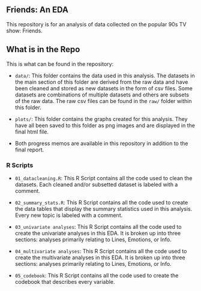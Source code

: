 ## Friends: An EDA

This repository is for an analysis of data collected on the popular 90s TV show: Friends.


## What is in the Repo

This is what can be found in the repository:

- `data/`: This folder contains the data used in this analysis. The datasets in the main section of this folder are derived from the raw data and have been cleaned and stored as new datasets in the form of csv files. Some datasets are combinations of multiple datasets and others are subsets of the raw data. The raw csv files can be found in the `raw/` folder within this folder. 

- `plots/`: This folder contains the graphs created for this analysis. They have all been saved to this folder as png images and are displayed in the final html file. 

- Both progress memos are available in this repository in addition to the final report.

### R Scripts

- `01_datacleaning.R`: This R Script contains all the code used to clean the datasets. Each cleaned and/or subsetted dataset is labeled with a comment. 

- `02_summary_stats.R`: This R Script contains all the code used to create the data tables that display the summary statistics used in this analysis. Every new topic is labeled with a comment. 

- `03_univariate analyses`: This R Script contains all the code used to create the univariate analyses in this EDA. It is broken up into three sections: analyses primarily relating to Lines, Emotions, or Info. 

- `04_multivariate analyses`: This R Script contains all the code used to create the multivariate analyses in this EDA. It is broken up into three sections: analyses primarily relating to Lines, Emotions, or Info.

- `05_codebook`: This R Script contains all the code used to create the codebook that describes every variable.

